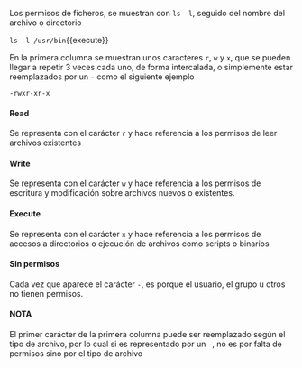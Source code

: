 Los permisos de ficheros, se muestran con `ls -l`, seguido del nombre del archivo o directorio

`ls -l /usr/bin`{{execute}}

En la primera columna se muestran unos caracteres `r`, `w` y `x`, que se pueden llegar a repetir 3 veces cada uno, de forma intercalada, o simplemente estar reemplazados por un `-` como el siguiente ejemplo

`-rwxr-xr-x`

#### Read
Se representa con el carácter `r` y hace referencia a los permisos de leer archivos existentes

#### Write
Se representa con el carácter `w` y hace referencia a los permisos de escritura y modificación sobre archivos nuevos o existentes.

#### Execute
Se representa con el carácter `x` y hace referencia a los permisos de accesos a directorios o ejecución de archivos como scripts o binarios

#### Sin permisos
Cada vez que aparece el carácter `-`, es porque el usuario, el grupo u otros no tienen permisos. 


#### NOTA
El primer carácter de la primera columna puede ser reemplazado según el tipo de archivo, por lo cual si es representado por un `-`, no es por falta de permisos sino por el tipo de archivo
